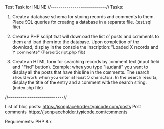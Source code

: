 Test Task for INLINE
//----------------------------//
Tasks:

1. Create a database schema for storing records and comments to them. Place SQL queries for creating a database in a separate file. (test.sql file)

2. Create a PHP script that will download the list of posts and comments to them and load them into the database. Upon completion of the download, display in the console the inscription: "Loaded X records and Y comments" (ParserScript.php file)

3. Create an HTML form for searching records by comment text (input field and "Find" button). Example: when you type "laudanti" you want to display all the posts that have this line in the comments. The search should work when you enter at least 3 characters. In the search results, display the title of the entry and a comment with the search string. (index.php file)

//----------------------------//

List of blog posts: https://jsonplaceholder.typicode.com/posts
Post comments: https://jsonplaceholder.typicode.com/comments

Requirements: PHP 8.x